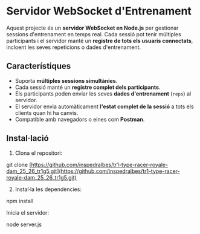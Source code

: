 # Servidor WebSocket d'Entrenament

Aquest projecte és un **servidor WebSocket en Node.js** per gestionar sessions d'entrenament en temps real. Cada sessió pot tenir múltiples participants i el servidor manté un **registre de tots els usuaris connectats**, incloent les seves repeticions o dades d'entrenament.

## Característiques

- Suporta **múltiples sessions simultànies**.
- Cada sessió manté un **registre complet dels participants**.
- Els participants poden enviar les seves **dades d'entrenament** (`reps`) al servidor.
- El servidor envia automàticament **l'estat complet de la sessió** a tots els clients quan hi ha canvis.
- Compatible amb navegadors o eines com **Postman**.

## Instal·lació

1. Clona el repositori:

git clone [https://github.com/inspedralbes/tr1-type-racer-royale-dam_25_26_tr1g5.git](https://github.com/inspedralbes/tr1-type-racer-royale-dam_25_26_tr1g5.git)

2. Instal·la les dependències:

npm install


Inicia el servidor:

node server.js
